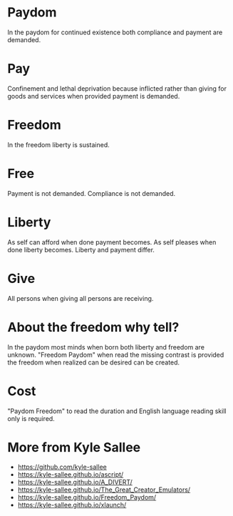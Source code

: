 # Paydom
In the paydom for continued existence both compliance and payment are demanded.

# Pay
Confinement and lethal deprivation because inflicted rather than giving
for goods and services when provided payment is demanded.

# Freedom
In the freedom liberty is sustained.

# Free
Payment    is not demanded.
Compliance is not demanded.

# Liberty
As self can afford when done payment becomes.
As self pleases    when done liberty becomes.
Liberty and payment differ.

# Give
All persons when giving all persons are receiving.

# About the freedom why tell?
In the paydom most minds when born both liberty and freedom are unknown.
"Freedom Paydom" when read the missing contrast is provided
the freedom when realized can be desired can be created.

# Cost
"Paydom Freedom"
to read the duration and English language reading skill only is required.

# More from Kyle Sallee 
* https://github.com/kyle-sallee
* https://kyle-sallee.github.io/ascript/
* https://kyle-sallee.github.io/A_DIVERT/
* https://kyle-sallee.github.io/The_Great_Creator_Emulators/
* https://kyle-sallee.github.io/Freedom_Paydom/
* https://kyle-sallee.github.io/xlaunch/
